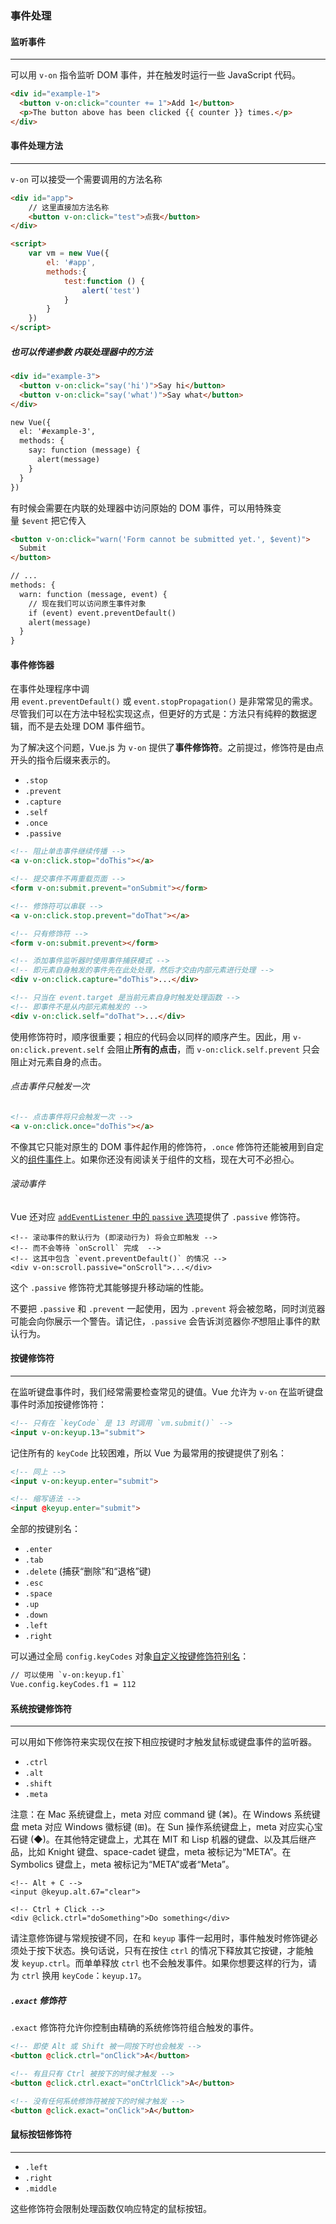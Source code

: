 ### 事件处理

#### 监听事件

---

可以用 `v-on` 指令监听 DOM 事件，并在触发时运行一些 JavaScript 代码。 

```html
<div id="example-1">
  <button v-on:click="counter += 1">Add 1</button>
  <p>The button above has been clicked {{ counter }} times.</p>
</div>
```

#### 事件处理方法

---

`v-on` 可以接受一个需要调用的方法名称

```html
<div id="app">
    // 这里直接加方法名称
    <button v-on:click="test">点我</button>
</div>

<script>
    var vm = new Vue({
        el: '#app',
        methods:{
            test:function () {
                alert('test')
            }
        }
    })
</script>
```

##### 也可以传递参数 内联处理器中的方法

```html
<div id="example-3">
  <button v-on:click="say('hi')">Say hi</button>
  <button v-on:click="say('what')">Say what</button>
</div>

new Vue({
  el: '#example-3',
  methods: {
    say: function (message) {
      alert(message)
    }
  }
})
```

有时候会需要在内联的处理器中访问原始的 DOM 事件，可以用特殊变量 `$event` 把它传入 

```html
<button v-on:click="warn('Form cannot be submitted yet.', $event)">
  Submit
</button>

// ...
methods: {
  warn: function (message, event) {
    // 现在我们可以访问原生事件对象
    if (event) event.preventDefault()
    alert(message)
  }
}
```



#### 事件修饰器

在事件处理程序中调用 `event.preventDefault()` 或 `event.stopPropagation()` 是非常常见的需求。尽管我们可以在方法中轻松实现这点，但更好的方式是：方法只有纯粹的数据逻辑，而不是去处理 DOM 事件细节。 

为了解决这个问题，Vue.js 为 `v-on` 提供了**事件修饰符**。之前提过，修饰符是由点开头的指令后缀来表示的。 

- `.stop`
- `.prevent`
- `.capture`
- `.self`
- `.once`
- `.passive`

```html
<!-- 阻止单击事件继续传播 -->
<a v-on:click.stop="doThis"></a>

<!-- 提交事件不再重载页面 -->
<form v-on:submit.prevent="onSubmit"></form>

<!-- 修饰符可以串联 -->
<a v-on:click.stop.prevent="doThat"></a>

<!-- 只有修饰符 -->
<form v-on:submit.prevent></form>

<!-- 添加事件监听器时使用事件捕获模式 -->
<!-- 即元素自身触发的事件先在此处处理，然后才交由内部元素进行处理 -->
<div v-on:click.capture="doThis">...</div>

<!-- 只当在 event.target 是当前元素自身时触发处理函数 -->
<!-- 即事件不是从内部元素触发的 -->
<div v-on:click.self="doThat">...</div>
```

使用修饰符时，顺序很重要；相应的代码会以同样的顺序产生。因此，用 `v-on:click.prevent.self` 会阻止**所有的点击**，而 `v-on:click.self.prevent` 只会阻止对元素自身的点击。 



###### 点击事件只触发一次

```html
<!-- 点击事件将只会触发一次 -->
<a v-on:click.once="doThis"></a>
```

不像其它只能对原生的 DOM 事件起作用的修饰符，`.once` 修饰符还能被用到自定义的[组件事件](https://cn.vuejs.org/v2/guide/components.html#%E4%BD%BF%E7%94%A8-v-on-%E7%BB%91%E5%AE%9A%E8%87%AA%E5%AE%9A%E4%B9%89%E4%BA%8B%E4%BB%B6)上。如果你还没有阅读关于组件的文档，现在大可不必担心。 



###### 滚动事件

Vue 还对应 [`addEventListener` 中的 `passive` 选项](https://developer.mozilla.org/en-US/docs/Web/API/EventTarget/addEventListener#Parameters)提供了 `.passive` 修饰符。 

```
<!-- 滚动事件的默认行为 (即滚动行为) 将会立即触发 -->
<!-- 而不会等待 `onScroll` 完成  -->
<!-- 这其中包含 `event.preventDefault()` 的情况 -->
<div v-on:scroll.passive="onScroll">...</div>
```

这个 `.passive` 修饰符尤其能够提升移动端的性能。 

不要把 `.passive` 和 `.prevent` 一起使用，因为 `.prevent` 将会被忽略，同时浏览器可能会向你展示一个警告。请记住，`.passive` 会告诉浏览器你*不*想阻止事件的默认行为。 



#### 按键修饰符

---

在监听键盘事件时，我们经常需要检查常见的键值。Vue 允许为 `v-on` 在监听键盘事件时添加按键修饰符： 

```html
<!-- 只有在 `keyCode` 是 13 时调用 `vm.submit()` -->
<input v-on:keyup.13="submit">
```

记住所有的 `keyCode` 比较困难，所以 Vue 为最常用的按键提供了别名： 

```html
<!-- 同上 -->
<input v-on:keyup.enter="submit">

<!-- 缩写语法 -->
<input @keyup.enter="submit">
```

全部的按键别名：

- `.enter`
- `.tab`
- `.delete` (捕获“删除”和“退格”键)
- `.esc`
- `.space`
- `.up`
- `.down`
- `.left`
- `.right`



可以通过全局 `config.keyCodes` 对象[自定义按键修饰符别名](https://cn.vuejs.org/v2/api/#keyCodes)： 

```html
// 可以使用 `v-on:keyup.f1`
Vue.config.keyCodes.f1 = 112
```



#### 系统按键修饰符

---

可以用如下修饰符来实现仅在按下相应按键时才触发鼠标或键盘事件的监听器。 

- `.ctrl`
- `.alt`
- `.shift`
- `.meta`

注意：在 Mac 系统键盘上，meta 对应 command 键 (⌘)。在 Windows 系统键盘 meta 对应 Windows 徽标键 (⊞)。在 Sun 操作系统键盘上，meta 对应实心宝石键 (◆)。在其他特定键盘上，尤其在 MIT 和 Lisp 机器的键盘、以及其后继产品，比如 Knight 键盘、space-cadet 键盘，meta 被标记为“META”。在 Symbolics 键盘上，meta 被标记为“META”或者“Meta”。 

```
<!-- Alt + C -->
<input @keyup.alt.67="clear">

<!-- Ctrl + Click -->
<div @click.ctrl="doSomething">Do something</div>
```

请注意修饰键与常规按键不同，在和 `keyup` 事件一起用时，事件触发时修饰键必须处于按下状态。换句话说，只有在按住 `ctrl` 的情况下释放其它按键，才能触发 `keyup.ctrl`。而单单释放 `ctrl` 也不会触发事件。如果你想要这样的行为，请为 `ctrl` 换用 `keyCode`：`keyup.17`。 



##### `.exact` 修饰符

`.exact` 修饰符允许你控制由精确的系统修饰符组合触发的事件。 

```html
<!-- 即使 Alt 或 Shift 被一同按下时也会触发 -->
<button @click.ctrl="onClick">A</button>

<!-- 有且只有 Ctrl 被按下的时候才触发 -->
<button @click.ctrl.exact="onCtrlClick">A</button>

<!-- 没有任何系统修饰符被按下的时候才触发 -->
<button @click.exact="onClick">A</button>
```



#### 鼠标按钮修饰符

---

- `.left`
- `.right`
- `.middle`

这些修饰符会限制处理函数仅响应特定的鼠标按钮。 

